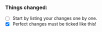 <!-- SPDX-License-Identifier: MIT -->

### Things changed:

- [ ] Start by listing your changes one by one.
- [x] Perfect changes must be ticked like this!